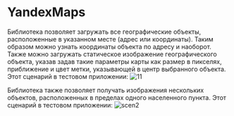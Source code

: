 YandexMaps
==========

Библиотека позволяет загружать все географические объекты, расположенные в указанном месте (адрес или координаты). Таким образом можно узнать координаты объекта по адресу и наоборот. Также можно загружать статическое изображение географического объекта, указав задав такие параметры карты как размер в пикселях, приближение и цвет метки, указывающей в центр выбранного объекта. Этот сценарий в тестовом приложении:
![11](https://f.cloud.github.com/assets/1455146/1773793/31e2a8f2-67ef-11e3-80d2-d7e072df0cf6.jpg)

Библиотека также позволяет получать изображения нескольких объектов, расположенных в пределах одного населенного пункта. Этот сценарий в тестовом приложении:
![scen2](https://f.cloud.github.com/assets/1455146/1782246/fe284198-68a7-11e3-8f6d-784584207f4a.jpg)
